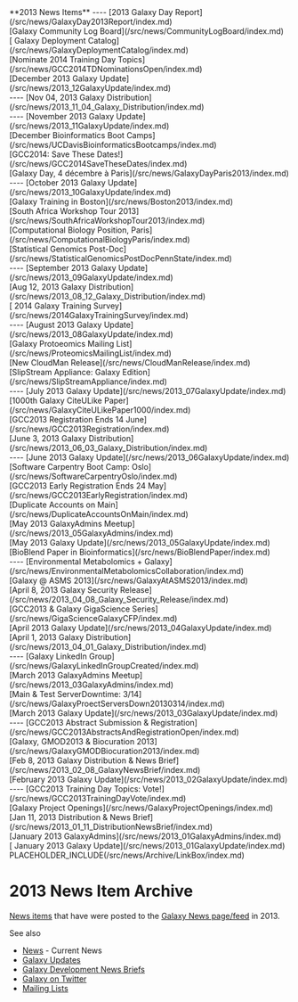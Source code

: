 <div class='linkbox'>
**2013 News Items**
----
[2013 Galaxy Day Report](/src/news/GalaxyDay2013Report/index.md)<br />
[Galaxy Community Log Board](/src/news/CommunityLogBoard/index.md)<br />
[ Galaxy Deployment Catalog](/src/news/GalaxyDeploymentCatalog/index.md)<br />
[Nominate 2014 Training Day Topics](/src/news/GCC2014TDNominationsOpen/index.md)<br />
[December 2013 Galaxy Update](/src/news/2013_12GalaxyUpdate/index.md)<br />
----
[Nov 04, 2013 Galaxy Distribution](/src/news/2013_11_04_Galaxy_Distribution/index.md)<br />
----
[November 2013 Galaxy Update](/src/news/2013_11GalaxyUpdate/index.md)<br />
[December Bioinformatics Boot Camps](/src/news/UCDavisBioinformaticsBootcamps/index.md)<br />
[GCC2014: Save These Dates!](/src/news/GCC2014SaveTheseDates/index.md)<br />
[Galaxy Day, 4 décembre à Paris](/src/news/GalaxyDayParis2013/index.md)<br />
----
[October 2013 Galaxy Update](/src/news/2013_10GalaxyUpdate/index.md)<br />
[Galaxy Training in Boston](/src/news/Boston2013/index.md)<br />
[South Africa Workshop Tour 2013](/src/news/SouthAfricaWorkshopTour2013/index.md)<br />
[Computational Biology Position, Paris](/src/news/ComputationalBiologyParis/index.md)<br />
[Statistical Genomics Post-Doc](/src/news/StatisticalGenomicsPostDocPennState/index.md)<br />
----
[September 2013 Galaxy Update](/src/news/2013_09GalaxyUpdate/index.md)<br />
[Aug 12, 2013 Galaxy Distribution](/src/news/2013_08_12_Galaxy_Distribution/index.md)<br />
[ 2014 Galaxy Training Survey](/src/news/2014GalaxyTrainingSurvey/index.md)<br />
----
[August 2013 Galaxy Update](/src/news/2013_08GalaxyUpdate/index.md)<br />
[Galaxy Protoeomics Mailing List](/src/news/ProteomicsMailingList/index.md)<br />
[New CloudMan Release](/src/news/CloudManRelease/index.md)<br />
[SlipStream Appliance: Galaxy Edition](/src/news/SlipStreamAppliance/index.md)<br />
----
[July 2013 Galaxy Update](/src/news/2013_07GalaxyUpdate/index.md)<br />
[1000th Galaxy CiteULike Paper](/src/news/GalaxyCiteULikePaper1000/index.md)<br />
[GCC2013 Registration Ends 14 June](/src/news/GCC2013Registration/index.md)<br />
[June 3, 2013 Galaxy Distribution](/src/news/2013_06_03_Galaxy_Distribution/index.md)<br />
----
[June 2013 Galaxy Update](/src/news/2013_06GalaxyUpdate/index.md)<br />
[Software Carpentry Boot Camp: Oslo](/src/news/SoftwareCarpentryOslo/index.md)<br />
[GCC2013 Early Registration Ends 24 May](/src/news/GCC2013EarlyRegistration/index.md)<br />
[Duplicate Accounts on Main](/src/news/DuplicateAccountsOnMain/index.md)<br />
[May 2013 GalaxyAdmins Meetup](/src/news/2013_05GalaxyAdmins/index.md)<br />
[May 2013 Galaxy Update](/src/news/2013_05GalaxyUpdate/index.md)<br />
[BioBlend Paper in Bioinformatics](/src/news/BioBlendPaper/index.md)<br />
----
[Environmental Metabolomics + Galaxy](/src/news/EnvironmentalMetabolomicsCollaboration/index.md)<br />
[Galaxy @ ASMS 2013](/src/news/GalaxyAtASMS2013/index.md)<br />
[April 8, 2013 Galaxy Security Release](/src/news/2013_04_08_Galaxy_Security_Release/index.md)<br />
[GCC2013 & Galaxy GigaScience Series](/src/news/GigaScienceGalaxyCFP/index.md)<br />
[April 2013 Galaxy Update](/src/news/2013_04GalaxyUpdate/index.md)<br />
[April 1, 2013 Galaxy Distribution](/src/news/2013_04_01_Galaxy_Distribution/index.md)<br />
----
[Galaxy LinkedIn Group](/src/news/GalaxyLinkedInGroupCreated/index.md)<br />
[March 2013 GalaxyAdmins Meetup](/src/news/2013_03GalaxyAdmins/index.md)<br />
[Main & Test ServerDowntime: 3/14](/src/news/GalaxyProectServersDown20130314/index.md)<br />
[March 2013 Galaxy Update](/src/news/2013_03GalaxyUpdate/index.md)<br />
----
[GCC2013 Abstract Submission & Registration](/src/news/GCC2013AbstractsAndRegistrationOpen/index.md)<br />
[Galaxy, GMOD2013 & Biocuration 2013](/src/news/GalaxyGMODBiocuration2013/index.md)<br />
[Feb 8, 2013 Galaxy Distribution & News Brief](/src/news/2013_02_08_GalaxyNewsBrief/index.md)<br />
[February 2013 Galaxy Update](/src/news/2013_02GalaxyUpdate/index.md)<br />
----
[GCC2013 Training Day Topics: Vote!](/src/news/GCC2013TrainingDayVote/index.md)<br />
[Galaxy Project Openings](/src/news/GalaxyProjectOpenings/index.md)<br />
[Jan 11, 2013 Distribution & News Brief](/src/news/2013_01_11_DistributionNewsBrief/index.md)<br />
[January 2013 GalaxyAdmins](/src/news/2013_01GalaxyAdmins/index.md)<br />
[ January 2013 Galaxy Update](/src/news/2013_01GalaxyUpdate/index.md)<br />
</div>
PLACEHOLDER_INCLUDE(/src/news/Archive/LinkBox/index.md)

# 2013 News Item Archive

[News items](/src/news/index.md) that have were posted to the [Galaxy News page/feed](/src/news/index.md) in 2013.

See also 
* [News](/src/news/index.md) - Current News
* [Galaxy Updates](/src/GalaxyUpdates/index.md)
* [Galaxy Development News Briefs](/src/DevNewsBriefs/index.md)
* [Galaxy on Twitter](/src/GalaxyOnTwitter/index.md)
* [Mailing Lists](/src/MailingLists/index.md)

<div class='newsItemList'>
 

